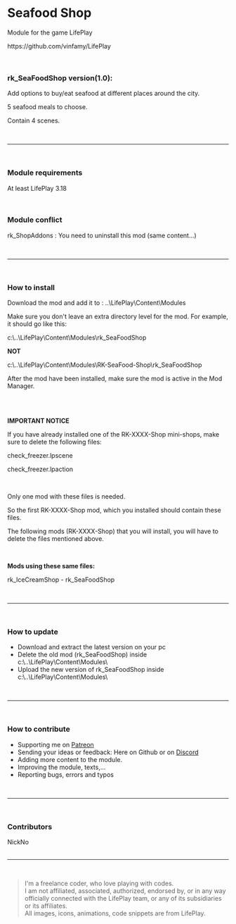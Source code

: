 <h1>Seafood Shop </h1>
<p>Module for the game LifePlay</p>
<p>https://github.com/vinfamy/LifePlay</p>
<br>
<h3>rk_SeaFoodShop  version(1.0): </h3>
<p>Add options to buy/eat seafood at different places around the city.  </p>
<p>5 seafood meals to choose.  </p>
<p>Contain 4 scenes.  </p>
<br>
<hr>
<br>
<h3>Module requirements</h3>
<p>At least LifePlay 3.18</p>
<br>
<h3>Module conflict</h3>
<p>rk_ShopAddons : You need to uninstall this mod (same content...)</p>
<br>
<hr>
<br>
<h3>How to install</h3>
<p>Download the mod and add it to : ..\LifePlay\Content\Modules</p>
<p>Make sure you don't leave an extra directory level for the mod. For example, it should go like this:</p>
<p>c:\..\LifePlay\Content\Modules\rk_SeaFoodShop </p>
<p><strong>NOT</strong></p>
<p>c:\..\LifePlay\Content\Modules\RK-SeaFood-Shop\rk_SeaFoodShop</p>
<p>After the mod have been installed, make sure the mod is active in the Mod Manager. </p>
<br>
<br>
<p><strong>IMPORTANT NOTICE</strong></p>
<p>If you have already installed one of the RK-XXXX-Shop mini-shops, make sure to delete the following files:</p>
<p>check_freezer.lpscene</p>
<p>check_freezer.lpaction</p>
<br>
<p>Only one mod with these files is needed.</p>
<p>So the first RK-XXXX-Shop mod, which you installed should contain these files.</p>
<p>The following mods (RK-XXXX-Shop) that you will install, you will have to delete the files mentioned above.</p>
<br>
<p><strong>Mods using these same files:</strong></p>
<p>rk_IceCreamShop - rk_SeaFoodShop</p>
<br>
<hr>
<br>
<h3>How to update</h3>
<ul>
<li>Download and extract the latest version on your pc</li>
<li>Delete the old mod (rk_SeaFoodShop) inside c:\..\LifePlay\Content\Modules\</li>
<li>Upload the new version of rk_SeaFoodShop inside c:\..\LifePlay\Content\Modules\</li>
</ul>
<br>
<hr>
<br>
<h3>How to contribute</h3>
<ul>
<li>Supporting me on <a href="https://www.patreon.com/raiderknight">Patreon</a></li>
<li>Sending your ideas or feedback: Here on Github or on <a href="https://discord.gg/d3U9E2wb4Y">Discord</a></li>
<li>Adding more content to the module.</li>
<li>Improving the module, texts,...</li>
<li>Reporting bugs, errors and typos</li>
</ul>
<br>
<hr>
<br>
<h3>Contributors</h3>
NickNo<br>
<br>
<hr>
<br>
<blockquote> I'm a freelance coder, who love playing with codes.<br>
I am not affiliated, associated, authorized, endorsed by, or in any way officially connected with the LifePlay team, or any of its subsidiaries or its affiliates.<br>
All images, icons, animations, code snippets are from LifePlay.</blockquote>